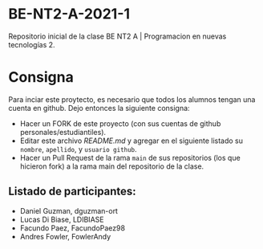 # BE-NT2-A-2021-1
Repositorio inicial de la clase BE NT2 A | Programacion en nuevas tecnologías 2.

# Consigna 

Para inciar este proytecto, es necesario que todos los alumnos tengan una cuenta en github. Dejo entonces la siguiente consigna:

- Hacer un FORK de este proyecto (con sus cuentas de github personales/estudiantiles).
- Editar este archivo *README.md* y agregar en el siguiente listado su `nombre`, `apellido`, y `usuario github`.
- Hacer un Pull Request de la rama `main` de sus repositorios (los que hicieron fork) a la rama main del repositorio de la clase.

## Listado de participantes:

- Daniel Guzman, dguzman-ort
- Lucas Di Biase, LDIBIASE
- Facundo Paez, FacundoPaez98
- Andres Fowler, FowlerAndy
